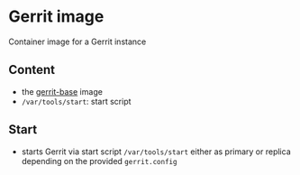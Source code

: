 # Gerrit image

Container image for a Gerrit instance

## Content

* the [gerrit-base](../gerrit-base/README.md) image
* `/var/tools/start`: start script

## Start

* starts Gerrit via start script `/var/tools/start` either as primary or replica
  depending on the provided `gerrit.config`
